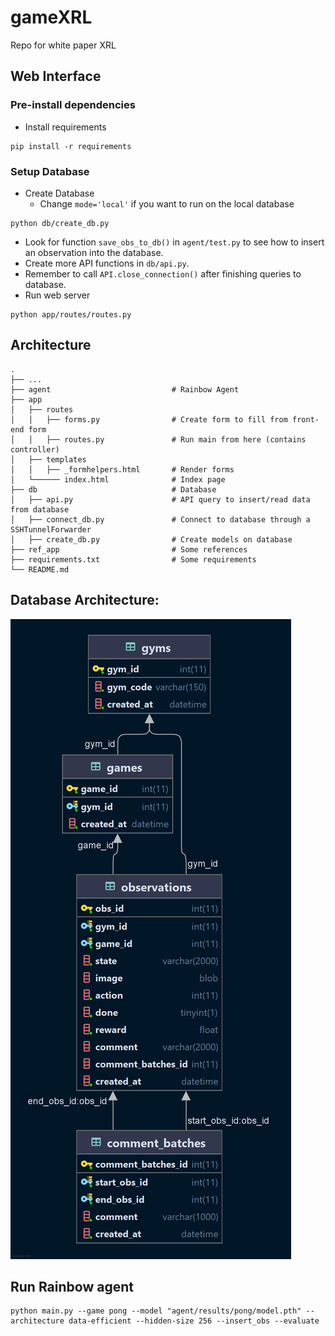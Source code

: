 # gameXRL
Repo for white paper XRL
## Web Interface
### Pre-install dependencies
- Install requirements
```
pip install -r requirements
```
### Setup Database
- Create Database
  - Change ```mode='local'``` if you want to run on the local database
```
python db/create_db.py
```
- Look for function ```save_obs_to_db()``` in ```agent/test.py``` to see how to insert an observation into the database.
- Create more API functions in ```db/api.py```.
- Remember to call ```API.close_connection()``` after finishing queries to database.
- Run web server
```
python app/routes/routes.py
```


## Architecture
    .
    ├── ...
    ├── agent                           # Rainbow Agent  
    ├── app              
    │   ├── routes         
    │   │   ├── forms.py                # Create form to fill from front-end form
    │   │   ├── routes.py               # Run main from here (contains controller)
    │   ├── templates            
    │   │   ├── _formhelpers.html       # Render forms
    │   └────── index.html              # Index page
    ├── db                              # Database
    │   ├── api.py                      # API query to insert/read data from database
    │   ├── connect_db.py               # Connect to database through a SSHTunnelForwarder
    │   ├── create_db.py                # Create models on database      
    ├── ref_app                         # Some references 
    ├── requirements.txt                # Some requirements 
    └── README.md


## Database Architecture:
![img.png](img.png)

## Run Rainbow agent
```
python main.py --game pong --model "agent/results/pong/model.pth" --architecture data-efficient --hidden-size 256 --insert_obs --evaluate 
```